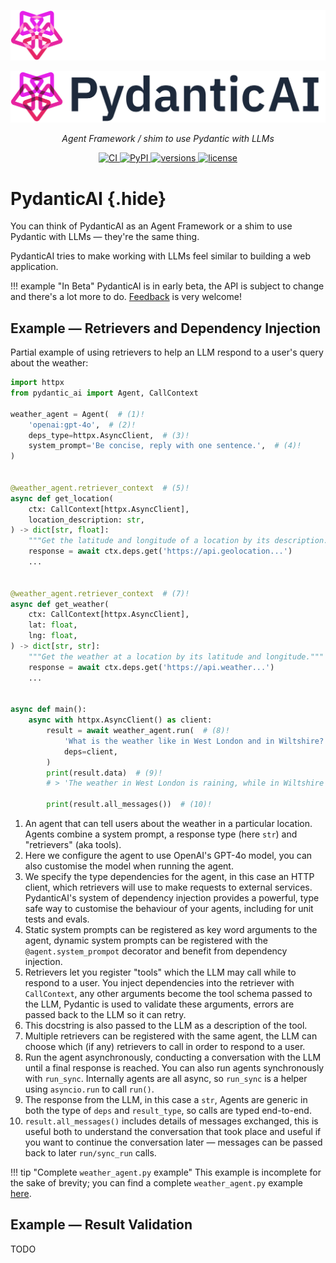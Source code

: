 <p align="center">
  <img src="./img/pydantic-ai-dark.svg#only-dark" alt="PydanticAI">
</p>
<p align="center">
  <img src="./img/pydantic-ai-light.svg#only-light" alt="PydanticAI">
</p>
<p align="center">
  <em>Agent Framework / shim to use Pydantic with LLMs</em>
</p>
<p align="center">
  <a href="https://github.com/pydantic/pydantic-ai/actions/workflows/ci.yml?query=branch%3Amain">
    <img src="https://github.com/pydantic/pydantic-ai/actions/workflows/ci.yml/badge.svg?event=push" alt="CI">
  </a>
  <a href="https://pypi.python.org/pypi/pydantic-ai">
    <img src="https://img.shields.io/pypi/v/pydantic-ai.svg" alt="PyPI">
  </a>
  <a href="https://github.com/pydantic/pydantic-ai">
    <img src="https://img.shields.io/pypi/pyversions/pydantic-ai.svg" alt="versions">
  </a>
  <a href="https://github.com/pydantic/pydantic-ai/blob/main/LICENSE">
    <img src="https://img.shields.io/github/license/pydantic/pydantic-ai.svg" alt="license">
  </a>
</p>

# PydanticAI {.hide}

You can think of PydanticAI as an Agent Framework or a shim to use Pydantic with LLMs — they're the same thing.

PydanticAI tries to make working with LLMs feel similar to building a web application.

!!! example "In Beta"
    PydanticAI is in early beta, the API is subject to change and there's a lot more to do.
    [Feedback](https://github.com/pydantic/pydantic-ai/issues) is very welcome!

## Example — Retrievers and Dependency Injection

Partial example of using retrievers to help an LLM respond to a user's query about the weather:

```py title="weather_agent.py"
import httpx
from pydantic_ai import Agent, CallContext

weather_agent = Agent(  # (1)!
    'openai:gpt-4o',  # (2)!
    deps_type=httpx.AsyncClient,  # (3)!
    system_prompt='Be concise, reply with one sentence.',  # (4)!
)


@weather_agent.retriever_context  # (5)!
async def get_location(
    ctx: CallContext[httpx.AsyncClient],
    location_description: str,
) -> dict[str, float]:
    """Get the latitude and longitude of a location by its description."""  # (6)!
    response = await ctx.deps.get('https://api.geolocation...')
    ...


@weather_agent.retriever_context  # (7)!
async def get_weather(
    ctx: CallContext[httpx.AsyncClient],
    lat: float,
    lng: float,
) -> dict[str, str]:
    """Get the weather at a location by its latitude and longitude."""
    response = await ctx.deps.get('https://api.weather...')
    ...


async def main():
    async with httpx.AsyncClient() as client:
        result = await weather_agent.run(  # (8)!
            'What is the weather like in West London and in Wiltshire?',
            deps=client,
        )
        print(result.data)  # (9)!
        # > 'The weather in West London is raining, while in Wiltshire it is sunny.'

        print(result.all_messages())  # (10)!
```

1. An agent that can tell users about the weather in a particular location. Agents combine a system prompt, a response type (here `str`) and "retrievers" (aka tools).
2. Here we configure the agent to use OpenAI's GPT-4o model, you can also customise the model when running the agent.
3. We specify the type dependencies for the agent, in this case an HTTP client, which retrievers will use to make requests to external services. PydanticAI's system of dependency injection provides a powerful, type safe way to customise the behaviour of your agents, including for unit tests and evals.
4. Static system prompts can be registered as key word arguments to the agent, dynamic system prompts can be registered with the `@agent.system_prompot` decorator and benefit from dependency injection.
5. Retrievers let you register "tools" which the LLM may call while to respond to a user. You inject dependencies into the retriever with `CallContext`, any other arguments become the tool schema passed to the LLM, Pydantic is used to validate these arguments, errors are passed back to the LLM so it can retry.
6. This docstring is also passed to the LLM as a description of the tool.
7. Multiple retrievers can be registered with the same agent, the LLM can choose which (if any) retrievers to call in order to respond to a user.
8. Run the agent asynchronously, conducting a conversation with the LLM until a final response is reached. You can also run agents synchronously with `run_sync`. Internally agents are all async, so `run_sync` is a helper using `asyncio.run` to call `run()`.
9. The response from the LLM, in this case a `str`, Agents are generic in both the type of `deps` and `result_type`, so calls are typed end-to-end.
10. `result.all_messages()` includes details of messages exchanged, this is useful both to understand the conversation that took place and useful if you want to continue the conversation later — messages can be passed back to later `run/sync_run` calls.

!!! tip "Complete `weather_agent.py` example"
    This example is incomplete for the sake of brevity; you can find a complete `weather_agent.py` example [here](examples/weather-agent.md).

## Example — Result Validation

TODO
